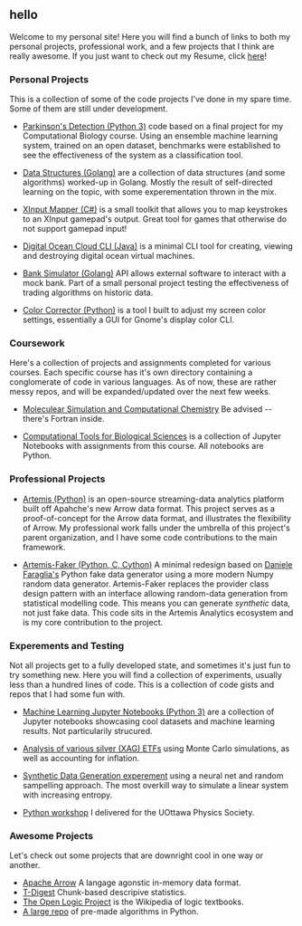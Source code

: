 ## hello

Welcome to my personal site! Here you will find a bunch of links to both my personal projects, professional work, and a few projects that I think are really awesome. If you just want to check out my Resume, click [here](https://github.com/russellgill/hello/blob/master/Resume_RussellGill.pdf)!

### Personal Projects

This is a collection of some of the code projects I've done in my spare time. Some of them are still under development.

- [Parkinson's Detection (Python 3)](https://github.com/russellgill/ParkinsonsProject/) code based on a final project for my Computational Biology course. Using an ensemble machine learning system, trained on an open dataset, benchmarks were established to see the effectiveness of the system as a classification tool.

- [Data Structures (Golang)](https://github.com/russellgill/GoDataStrucs) are a collection of data structures (and some algorithms) worked-up in Golang. Mostly the result of self-directed learning on the topic, with some experementation thrown in the mix.

- [XInput Mapper (C#)](https://github.com/russellgill/XPadInput) is a small toolkit that allows you to map keystrokes to an XInput gamepad's output. Great tool for games that otherwise do not support gamepad input!

- [Digital Ocean Cloud CLI (Java)](https://github.com/russellgill/DigitalOceanCLI) is a minimal CLI tool for creating, viewing and destroying digital ocean virtual machines.

- [Bank Simulator (Golang)](https://github.com/russellgill/BankAPI) API allows external software to interact with a mock bank. Part of a small personal project testing the effectiveness of trading algorithms on historic data.


- [Color Corrector (Python)](https://github.com/russellgill/ColorCorrector) is a tool I built to adjust my screen color settings, essentially a GUI for Gnome's display color CLI.

### Coursework

Here's a collection of projects and assignments completed for various courses. Each specific course has it's own directory containing a conglomerate of code in various languages. As of now, these are rather messy repos, and will be expanded/updated over the next few weeks.

- [Moleculear Simulation and Computational Chemistry](https://github.com/russellgill/MoleculearSimulation) Be advised -- there's Fortran inside. 

- [Computational Tools for Biological Sciences](https://github.com/russellgill/ComputationalBiology) is a collection of Jupyter Notebooks with assignments from this course. All notebooks are Python.

### Professional Projects

- [Artemis (Python)](https://github.com/ryanmwhitephd/artemis) is an open-source streaming-data analytics platform built off Apahche's new Arrow data format. This project serves as a proof-of-concept for the Arrow data format, and illustrates the flexibility of Arrow. My professional work falls under the umbrella of this project's parent organization, and I have some code contributions to the main framework.

- [Artemis-Faker (Python, C, Cython)](https://github.com/russellgill/ArtemisFaker) A minimal redesign based on [Daniele Faraglia's](https://github.com/joke2k) Python fake data generator using a more modern Numpy random data generator. Artemis-Faker replaces the provider class design pattern with an interface allowing random-data generation from statistical modelling code. This means you can generate *synthetic* data, not just fake data. This code sits in the Artemis Analytics ecosystem and is my core contribution to the project.

### Experements and Testing

Not all projects get to a fully developed state, and sometimes it's just fun to try something new. Here you will find a collection of experiments, usually less than a hundred lines of code. This is a collection of code gists and repos that I had some fun with.

- [Machine Learning Jupyter Notebooks (Python 3)](https://github.com/russellgill/MachineLearningNotebooks) are a collection of Jupyter notebooks showcasing cool datasets and machine learning results. Not particularily strucured.

- [Analysis of various silver (XAG) ETFs](https://gist.github.com/russellgill/fafa57805cefa4da8188f7a562d449da) using Monte Carlo simulations, as well as accounting for inflation. 

- [Synthetic Data Generation experement](https://gist.github.com/russellgill/9bebd703718d3a5bf81d54e0bc332dc2#file-tinkeringwithsimulation-ipynb) using a neural net and random sampelling approach. The most overkill way to simulate a linear system with increasing entropy.

- [Python workshop](https://github.com/russellgill/SPS_Python_Workshop/tree/master) I delivered for the UOttawa Physics Society.

### Awesome Projects 

Let's check out some projects that are downright cool in one way or another.

- [Apache Arrow](https://github.com/apache/arrow) A langage agonstic in-memory data format.
- [T-Digest](https://github.com/tdunning/t-digest) Chunk-based descripive statistics.
- [The Open Logic Project](https://github.com/OpenLogicProject/OpenLogic) is the Wikipedia of logic textbooks.
- [A large repo](https://github.com/subbarayudu-j/TheAlgorithms-Python) of pre-made algorithms in Python.
